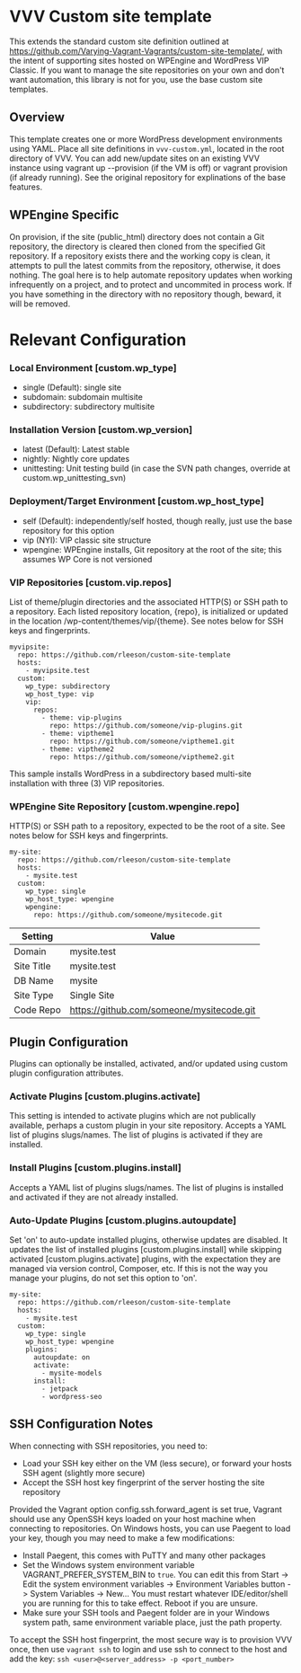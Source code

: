 # VVV Custom site template
This extends the standard custom site definition outlined at https://github.com/Varying-Vagrant-Vagrants/custom-site-template/, with the intent of supporting sites hosted on WPEngine and WordPress VIP Classic.  If you want to manage the site repositories on your own and don't want automation, this library is not for you, use the base custom site templates.

## Overview
This template creates one or more WordPress development environments using YAML.  Place all site definitions in `vvv-custom.yml`, located in the root directory of VVV.  You can add new/update sites on an existing VVV instance using vagrant up --provision (if the VM is off) or vagrant provision (if already running). See the original repository for explinations of the base features.

## WPEngine Specific
On provision, if the site (public_html) directory does not contain a Git repository, the directory is cleared then cloned from the specified Git repository.  If a repository exists there and the working copy is clean, it attempts to pull the latest commits from the repository, otherwise, it does nothing.  The goal here is to help automate repository updates when working infrequently on a project, and to protect and uncommited in process work.  If you have something in the directory with no repository though, beward, it will be removed.

# Relevant Configuration

### Local Environment [custom.wp_type]
- single (Default): single site
- subdomain: subdomain multisite
- subdirectory: subdirectory multisite

### Installation Version [custom.wp_version]
- latest (Default): Latest stable
- nightly: Nightly core updates
- unittesting: Unit testing build (in case the SVN path changes, override at custom.wp_unittesting_svn)

### Deployment/Target Environment [custom.wp_host_type]
- self (Default): independently/self hosted, though really, just use the base repository for this option
- vip (NYI): VIP classic site structure
- wpengine: WPEngine installs, Git repository at the root of the site; this assumes WP Core is not versioned

### VIP Repositories [custom.vip.repos]
List of theme/plugin directories and the associated HTTP(S) or SSH path to a repository.  Each listed repository location, {repo}, is initialized or updated in the location /wp-content/themes/vip/{theme}.  See notes below for SSH keys and fingerprints.

```
myvipsite:
  repo: https://github.com/rleeson/custom-site-template
  hosts:
    - myvipsite.test
  custom:
    wp_type: subdirectory
    wp_host_type: vip
    vip:
      repos: 
        - theme: vip-plugins 
          repo: https://github.com/someone/vip-plugins.git
        - theme: viptheme1
          repo: https://github.com/someone/viptheme1.git
        - theme: viptheme2
          repo: https://github.com/someone/viptheme2.git
```

This sample installs WordPress in a subdirectory based multi-site installation with three (3) VIP repositories. 

### WPEngine Site Repository [custom.wpengine.repo]
HTTP(S) or SSH path to a repository, expected to be the root of a site.  See notes below for SSH keys and fingerprints.

```
my-site:
  repo: https://github.com/rleeson/custom-site-template
  hosts:
    - mysite.test
  custom:
    wp_type: single
    wp_host_type: wpengine
    wpengine:
      repo: https://github.com/someone/mysitecode.git
```

| Setting    | Value                                       |
|------------|---------------------------------------------|
| Domain     | mysite.test                                 |
| Site Title | mysite.test                                 |
| DB Name    | mysite                                      |
| Site Type  | Single Site                                 |
| Code Repo  | https://github.com/someone/mysitecode.git   |

## Plugin Configuration
Plugins can optionally be installed, activated, and/or updated using custom plugin configuration attributes.

### Activate Plugins [custom.plugins.activate]
This setting is intended to activate plugins which are not publically available, perhaps a custom plugin in your site repository. Accepts a YAML list of plugins slugs/names. The list of plugins is activated if they are installed.

### Install Plugins [custom.plugins.install]
Accepts a YAML list of plugins slugs/names. The list of plugins is installed and activated if they are not already installed.

### Auto-Update Plugins [custom.plugins.autoupdate]
Set 'on' to auto-update installed plugins, otherwise updates are disabled. It updates the list of installed plugins [custom.plugins.install] while skipping activated [custom.plugins.activate] plugins, with the expectation they are managed via version control, Composer, etc.  If this is not the way you manage your plugins, do not set this option to 'on'.

```
my-site:
  repo: https://github.com/rleeson/custom-site-template
  hosts:
    - mysite.test
  custom:
    wp_type: single
    wp_host_type: wpengine
    plugins:
      autoupdate: on
      activate:
        - mysite-models
      install:
        - jetpack
        - wordpress-seo
```

## SSH Configuration Notes
When connecting with SSH repositories, you need to:
- Load your SSH key either on the VM (less secure), or forward your hosts SSH agent (slightly more secure)
- Accept the SSH host key fingerprint of the server hosting the site repository  

Provided the Vagrant option config.ssh.forward_agent is set true, Vagrant should use any OpenSSH keys loaded on your host machine when connecting to repositories. On Windows hosts, you can use Paegent to load your key, though you may need to make a few modifications:
- Install Paegent, this comes with PuTTY and many other packages
- Set the Windows system environment variable VAGRANT_PREFER_SYSTEM_BIN to `true`. You can edit this from Start -> Edit the system environment variables -> Environment Variables button -> System Variables -> New...  You must restart whatever IDE/editor/shell you are running for this to take effect.  Reboot if you are unsure.
- Make sure your SSH tools and Paegent folder are in your Windows system path, same environment variable place, just the path property.

To accept the SSH host fingerprint, the most secure way is to provision VVV once, then use `vagrant ssh` to login and use ssh to connect to the host and add the key: `ssh <user>@<server_address> -p <port_number>`